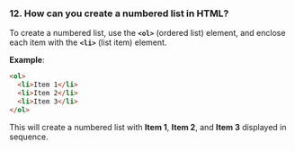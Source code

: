 ### **12. How can you create a numbered list in HTML?**

To create a numbered list, use the **`<ol>`** (ordered list) element, and enclose each item with the **`<li>`** (list item) element.

**Example**:
```html
<ol>
  <li>Item 1</li>
  <li>Item 2</li>
  <li>Item 3</li>
</ol>
```

This will create a numbered list with **Item 1**, **Item 2**, and **Item 3** displayed in sequence.